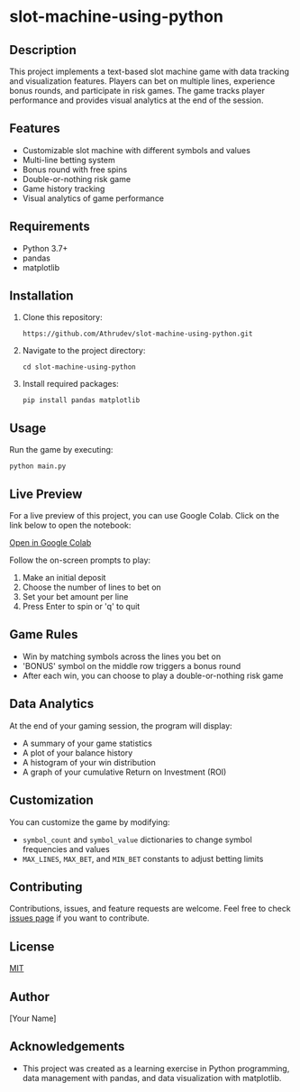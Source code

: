# slot-machine-using-python

## Description
This project implements a text-based slot machine game with data tracking and visualization features. Players can bet on multiple lines, experience bonus rounds, and participate in risk games. The game tracks player performance and provides visual analytics at the end of the session.

## Features
- Customizable slot machine with different symbols and values
- Multi-line betting system
- Bonus round with free spins
- Double-or-nothing risk game
- Game history tracking
- Visual analytics of game performance

## Requirements
- Python 3.7+
- pandas
- matplotlib

## Installation
1. Clone this repository:
   ```
   https://github.com/Athrudev/slot-machine-using-python.git
   ```
2. Navigate to the project directory:
   ```
   cd slot-machine-using-python
   ```
3. Install required packages:
   ```
   pip install pandas matplotlib
   ```

## Usage
Run the game by executing:
```
python main.py
```

## Live Preview

For a live preview of this project, you can use Google Colab. Click on the link below to open the notebook:

[Open in Google Colab](https://colab.research.google.com/drive/14YPJViLN5e4HMbVxolQsX1RgfdrpFRQf?usp=sharing)



Follow the on-screen prompts to play:
1. Make an initial deposit
2. Choose the number of lines to bet on
3. Set your bet amount per line
4. Press Enter to spin or 'q' to quit

## Game Rules
- Win by matching symbols across the lines you bet on
- 'BONUS' symbol on the middle row triggers a bonus round
- After each win, you can choose to play a double-or-nothing risk game

## Data Analytics
At the end of your gaming session, the program will display:
- A summary of your game statistics
- A plot of your balance history
- A histogram of your win distribution
- A graph of your cumulative Return on Investment (ROI)

## Customization
You can customize the game by modifying:
- `symbol_count` and `symbol_value` dictionaries to change symbol frequencies and values
- `MAX_LINES`, `MAX_BET`, and `MIN_BET` constants to adjust betting limits

## Contributing
Contributions, issues, and feature requests are welcome. Feel free to check [issues page](https://github.com/Athrudev/slot-machine-using-python/issues) if you want to contribute.

## License
[MIT](https://choosealicense.com/licenses/mit/)

## Author
[Your Name]

## Acknowledgements
- This project was created as a learning exercise in Python programming, data management with pandas, and data visualization with matplotlib.

